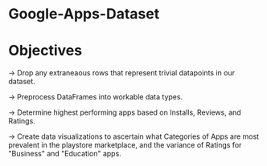 # Google-Apps-Dataset
# Objectives
-> Drop any extraneaous rows that represent trivial datapoints in our dataset. 

-> Preprocess DataFrames into workable data types.

-> Determine highest performing apps based on Installs, Reviews, and Ratings.

-> Create data visualizations to ascertain what Categories of Apps are most prevalent in the playstore marketplace, and the variance of Ratings for "Business" and "Education" apps.  
